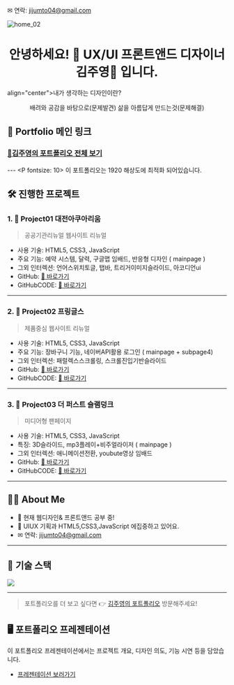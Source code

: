 
✉ 연락: jijumto04@gmail.com
<!--![home_01](https://github.com/user-attachments/assets/a164c3c9-24df-4a62-915b-8eddee437d71)-->
![home_02](https://github.com/user-attachments/assets/dc665e36-6b27-4cb1-983a-8b43233db50a)

<h1 align="center">안녕하세요! 👋 UX/UI 프론트앤드 디자이너 김주영🌼 입니다.</h1>
<p> align="center">내가 생각하는 디자인이란?</p>
<p align="center">
  배려와 공감을 바탕으로(문제발견)
  삶을 아름답게 만드는것(문제해결)
</p>

## 🔗 Portfolio 메인 링크

### [📂김주영의 포트폴리오 전체 보기](https://juyeung.github.io/portfolio/portfolio/index.html)
--- <P fontsize: 10> 이 포트폴리오는 1920 해상도에 최적화 되어있습니다.</p>

## 🛠️ 진행한 프로젝트

### 1. 📌 **Project01 대전아쿠아리움**
> 공공기관리뉴얼 웹사이트 리뉴얼

- 사용 기술: HTML5, CSS3, JavaScript
- 주요 기능: 예약 시스템, 달력, 구글맵 임배드, 반응형 디자인 ( mainpage )
- 그외 인터렉션: 언어스위치토글, 탭바, 트리거이미지슬라이드, 아코디언ui
- GitHub: [🔗 바로가기](https://juyeung.github.io/portfolio/project001/index.html)
- GitHubCODE: [🔗 바로가기](https://github.com/juyeung/portfolio/blob/main/project001/index.html)

---

### 2. 📌 **Project02 프링글스**
> 제품중심 웹사이트 리뉴얼

- 사용 기술: HTML5, CSS3, JavaScript
- 주요 기능: 장바구니 기능, 네이버API활용 로그인 ( mainpage  + subpage4)
- 그외 인터렉션: 패럴렉스스크롤링, 스크롤진입기반슬라이드
- GitHub: [🔗 바로가기](https://juyeung.github.io/portfolio/project002/index.html)
- GitHubCODE: [🔗 바로가기](https://github.com/juyeung/portfolio/blob/main/project002/index.html)

---

### 3. 📌 **Project03 더 퍼스트 슬램덩크**
> 미디어형 팬페이지

- 사용 기술: HTML5, CSS3, JavaScript
- 특징: 3D슬라이드, mp3플레이+비주얼라이저 ( mainpage )
- 그외 인터렉션: 애니메이션전환, youbute영상 임배드
- GitHub: [🔗 바로가기](https://juyeung.github.io/portfolio/project003/index.html)
- GitHubCODE: [🔗 바로가기](https://github.com/juyeung/portfolio/blob/main/project003/index.html)

---

## 👩‍💻 About Me
- 🔭 현재 웹디자인& 프론트앤드 공부 중!
- 🌱 UIUX 기획과 HTML5,CSS3,JavaScript 에집중하고 있어요.
- ✉ 연락: jijumto04@gmail.com

---

## 🧰 기술 스택

<img src="https://skillicons.dev/icons?i=html,css,js,figma,photoshop,illustrator,github,vscode" />

---

> 포트폴리오를 더 보고 싶다면 👉 [김주영의 포트폴리오](http://jijumto02.dothome.co.kr/) 방문해주세요!

## 🖥️ 포트폴리오 프레젠테이션
이 포트폴리오 프레젠테이션에서는 프로젝트 개요, 디자인 의도, 기능 시연 등을 담았습니다.

- [프레젠테이션 보러가기](https://www.figma.com/proto/P1AC0egpVvdNZ7Q62KKCWX/%ED%8F%AC%ED%8A%B8%ED%8F%B4%EB%A6%AC%EC%98%A4?node-id=257-2312&t=7K1Ie1ns8XrtuQX5-1)

